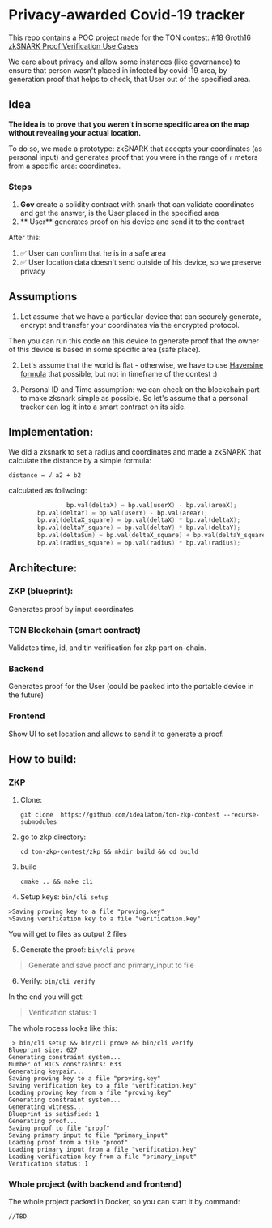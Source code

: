 # Privacy-awarded Covid-19 tracker

This repo contains  a POC project made for the TON contest:  [#18 Groth16 zkSNARK Proof Verification Use Cases](https://devex.gov.freeton.org/proposal?proposalAddress=0%3Ae6b65075478e7d412fdb0870452f30dfa8bf51272e28a3167abc5c5df6fd051d)



We care about privacy and allow some instances (like governance) to ensure that person wasn't placed in infected by covid-19 area, by generation proof that helps to check, that User out of the specified area.

## Idea

**The idea is to prove that you weren't in some specific area on the map without revealing your actual location.**

To do so, we made a prototype: zkSNARK that accepts your coordinates (as personal input) and generates proof that you were in the range of `r`  meters from a specific area: coordinates.


### Steps

1. **Gov** create a solidity contract with snark that can validate coordinates and get the answer, is the User placed in the specified area
2. ** User** generates proof on his device and send it to the contract

After this:

1. ✅ User can  confirm that he is in a safe area
2. ✅ User location data doesn't send outside of his device, so we preserve privacy

## Assumptions



1. Let assume that we have a particular device that can securely generate, encrypt and transfer your coordinates via the encrypted protocol.

Then you can run this code on this device to generate proof that the owner of this device is based in some specific area (safe place).



2. Let's assume that the world is flat - otherwise, we have to use [Haversine formula](https://en.wikipedia.org/wiki/Haversine_formula) that possible, but not in timeframe of the contest :) 

3. Personal ID and Time assumption: we can check on the blockchain part to make zksnark simple as possible. So let's assume that a personal tracker can log it into a smart contract on its side.



## Implementation:



We did a zksnark to set a radius and coordinates and made a zkSNARK that calculate the distance by a simple formula:

`distance = √ a2 + b2 `



calculated as follwoing:

```c++
				bp.val(deltaX) = bp.val(userX) - bp.val(areaX);
        bp.val(deltaY) = bp.val(userY) - bp.val(areaY);
        bp.val(deltaX_square) = bp.val(deltaX) * bp.val(deltaX);
        bp.val(deltaY_square) = bp.val(deltaY) * bp.val(deltaY);
        bp.val(deltaSum) = bp.val(deltaX_square) + bp.val(deltaY_square);
        bp.val(radius_square) = bp.val(radius) * bp.val(radius);
```



## Architecture:

### ZKP (blueprint):

Generates proof by input coordinates

### TON Blockchain (smart contract)

Validates time, id, and tin verification for zkp part on-chain.



### Backend

Generates proof for the User (could be packed into the portable device in the future)



### Frontend

Show UI to set location and allows to send it to generate a proof.



## How to build:



### ZKP

1. Clone:

   `git clone  https://github.com/idealatom/ton-zkp-contest --recurse-submodules`

2. go to zkp directory:

   `cd ton-zkp-contest/zkp && mkdir build && cd build `

3. build

   `cmake .. && make cli`
   
4. Setup keys:
   `bin/cli setup`

```
>Saving proving key to a file "proving.key"
>Saving verification key to a file "verification.key"
```
You will get to files as output 2 files


5. Generate the proof: `bin/cli prove`

> Generate and  save proof and primary_input to file

6. Verify: `bin/cli verify`

In the end you will get: 

> Verification status: 1


The whole rocess looks like this:

```
 > bin/cli setup && bin/cli prove && bin/cli verify
Blueprint size: 627
Generating constraint system...
Number of R1CS constraints: 633
Generating keypair...
Saving proving key to a file "proving.key"
Saving verification key to a file "verification.key"
Loading proving key from a file "proving.key"
Generating constraint system...
Generating witness...
Blueprint is satisfied: 1
Generating proof...
Saving proof to file "proof"
Saving primary input to file "primary_input"
Loading proof from a file "proof"
Loading primary input from a file "verification.key"
Loading verification key from a file "primary_input"
Verification status: 1
```

### Whole project (with backend and frontend)

The whole project packed in Docker, so you can start it by command:

`//TBD`